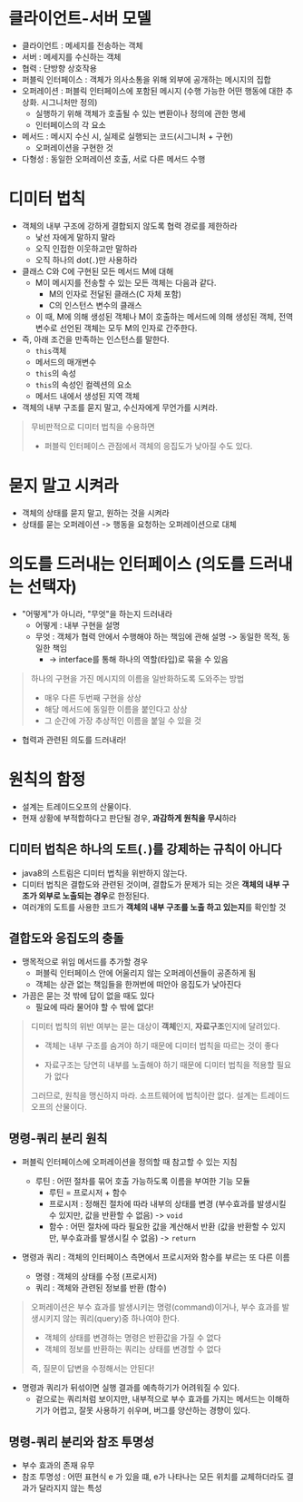 # 클라이언트-서버 모델
- 클라이언트 : 메세지를 전송하는 객체
- 서버 : 메세지를 수신하는 객체
- 협력 : 단방향 상호작용 
- 퍼블릭 인터페이스 : 객체가 의사소통을 위해 외부에 공개하는 메시지의 집합
- 오퍼레이션 : 퍼블릭 인터페이스에 포함된 메시지 (수행 가능한 어떤 행동에 대한 추상화. 시그니처만 정의) 
  - 실행하기 위해 객체가 호출될 수 있는 변환이나 정의에 관한 명세 
  - 인터페이스의 각 요소 
- 메서드 : 메시지 수신 시, 실제로 실행되는 코드(시그니처 + 구현)
  - 오퍼레이션을 구현한 것 
- 다형성 : 동일한 오퍼레이션 호출, 서로 다른 메서드 수행


# 디미터 법칙
- 객체의 내부 구조에 강하게 결합되지 않도록 협력 경로를 제한하라 
  - 낯선 자에게 말하지 말라
  - 오직 인접한 이웃하고만 말하라 
  - 오직 하나의 dot(`.`)만 사용하라
- 클래스 C와 C에 구현된 모든 메서드 M에 대해
  - M이 메시지를 전송할 수 있는 모든 객체는 다음과 같다.
    - M의 인자로 전달된 클래스(C 자체 포함)
    - C의 인스턴스 변수의 클래스
  - 이 때, M에 의해 생성된 객체나 M이 호출하는 메서드에 의해 생성된 객체, 전역 변수로 선언된 객체는 모두 M의 인자로 간주한다.
- 즉, 아래 조건을 만족하는 인스턴스를 말한다.
  - `this`객체
  - 메서드의 매개변수
  - `this`의 속성 
  - `this`의 속성인 컬렉션의 요소
  - 메서드 내에서 생성된 지역 객체 
- 객체의 내부 구조를 묻지 말고, 수신자에게 무언가를 시켜라.
> 무비판적으로 디미터 법칙을 수용하면
> - 퍼블릭 인터페이스 관점에서 객체의 응집도가 낮아질 수도 있다.


# 묻지 말고 시켜라 
- 객체의 상태를 묻지 말고, 원하는 것을 시켜라 
- 상태를 묻는 오퍼레이션 -> 행동을 요청하는 오퍼레이션으로 대체 


# 의도를 드러내는 인터페이스 (의도를 드러내는 선택자)
- "어떻게"가 아니라, "무엇"을 하는지 드러내라 
  - 어떻게 : 내부 구현을 설명
  - 무엇 : 객체가 협력 안에서 수행해야 하는 책임에 관해 설명 -> 동일한 목적, 동일한 책임 
    - -> interface를 통해 하나의 역할(타입)로 묶을 수 있음

> 하나의 구현을 가진 메시지의 이름을 일반화하도록 도와주는 방법
> - 매우 다른 두번째 구현을 상상
> - 해당 메서드에 동일한 이름을 붙인다고 상상
> - 그 순간에 가장 추상적인 이름을 붙일 수 있을 것 

- 협력과 관련된 의도를 드러내라!


# 원칙의 함정 
- 설계는 트레이드오프의 산물이다.
- 현재 상황에 부적합하다고 판단될 경우, **과감하게 원칙을 무시**하라

## 디미터 법칙은 하나의 도트(`.`)를 강제하는 규칙이 아니다
- java8의 스트림은 디미터 법칙을 위반하지 않는다. 
- 디미터 법칙은 결합도와 관련된 것이며, 결합도가 문제가 되는 것은 **객체의 내부 구조가 외부로 노출되는 경우**로 한정된다.
- 여러개의 도트를 사용한 코드가 **객체의 내부 구조를 노출 하고 있는지**를 확인할 것


## 결합도와 응집도의 충돌 
- 맹목적으로 위임 메서드를 추가할 경우 
  - 퍼블릭 인터페이스 안에 어울리지 않는 오퍼레이션들이 공존하게 됨 
  - 객체는 상관 없는 책임들을 한꺼번에 떠안아 응집도가 낮아진다 
- 가끔은 묻는 것 밖에 답이 없을 때도 있다
  - 필요에 따라 물어야 할 수 밖에 없다!

> 디미터 법칙의 위반 여부는 묻는 대상이 **객체**인지, **자료구조**인지에 달려있다.
> - 객체는 내부 구조를 숨겨야 하기 때문에 디미터 법칙을 따르는 것이 좋다  
>
> 
> - 자료구조는 당연히 내부를 노출해야 하기 때문에 디미터 법칙을 적용할 필요가 없다  
> 
> 그러므로, 원칙을 맹신하지 마라. 소프트웨어에 법칙이란 없다. 설계는 트레이드오프의 산물이다.



## 명령-쿼리 분리 원칙 
- 퍼블릭 인터페이스에 오퍼레이션을 정의할 때 참고할 수 있는 지침
  - 루틴 : 어떤 절차를 묶어 호출 가능하도록 이름을 부여한 기능 모듈 
    - 루틴 = 프로시저 + 함수
    - 프로시저 : 정해진 절차에 따라 내부의 상태를 변경 (부수효과를 발생시킬 수 있지만, 값을 반환할 수 없음) -> `void`
    - 함수 : 어떤 절차에 따라 필요한 값을 계산해서 반환 (값을 반환할 수 있지만, 부수효과를 발생시킬 수 없음) -> `return`


- 명령과 쿼리 : 객체의 인터페이스 측면에서 프로시저와 함수를 부르는 또 다른 이름
  - 명령 : 객체의 상태를 수정 (프로시저)
  - 쿼리 : 객체와 관련된 정보를 반환 (함수)


> 오퍼레이션은 부수 효과를 발생시키는 명령(command)이거나, 부수 효과를 발생시키지 않는 쿼리(query)중 하나여야 한다.
> - 객체의 상태를 변경하는 명령은 반환값을 가질 수 없다
> - 객체의 정보를 반환하는 쿼리는 상태를 변경할 수 없다 
> 
> 즉, 질문이 답변을 수정해서는 안된다!

- 명령과 쿼리가 뒤섞이면 실행 결과를 예측하기가 어려워질 수 있다.
  - 겉으로는 쿼리처럼 보이지만, 내부적으로 부수 효과를 가지는 메서드는 이해하기가 어렵고, 잘못 사용하기 쉬우며, 버그를 양산하는 경향이 있다. 


## 명령-쿼리 분리와 참조 투명성 
- 부수 효과의 존재 유무  
- 참조 투명성 : 어떤 표현식 e 가 있을 떄, e가 나타나는 모든 위치를 교체하더라도 결과가 달라지지 않는 특성 















